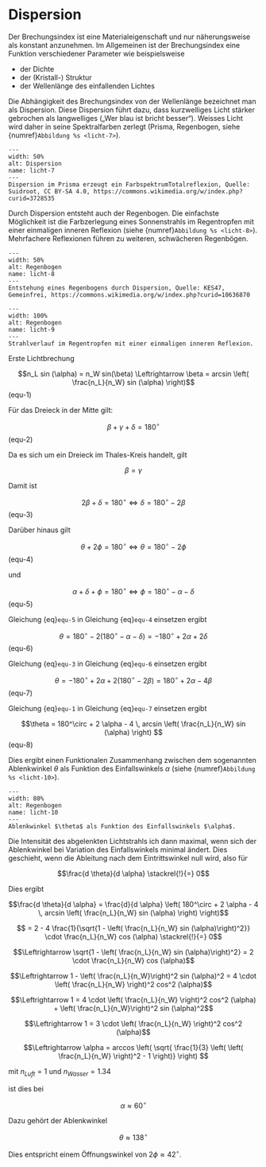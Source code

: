 # Dispersion

Der Brechungsindex ist eine Materialeigenschaft und nur näherungsweise als konstant anzunehmen. Im Allgemeinen ist der Brechungsindex eine Funktion verschiedener Parameter wie beispielsweise

* der Dichte
* der (Kristall-) Struktur
* der Wellenlänge des einfallenden Lichtes

Die Abhängigkeit des Brechungsindex von der Wellenlänge bezeichnet man als Dispersion.
Diese Dispersion führt dazu, dass kurzwelliges Licht stärker gebrochen als langwelliges („Wer blau ist bricht besser“).
Weisses Licht wird daher in seine Spektralfarben zerlegt (Prisma, Regenbogen, siehe {numref}`Abbildung %s <licht-7>`). 

```{figure} https://upload.wikimedia.org/wikipedia/commons/2/24/Prism-rainbow.svg
---
width: 50%
alt: Dispersion
name: licht-7
---
Dispersion im Prisma erzeugt ein FarbspektrumTotalreflexion, Quelle: Suidroot, CC BY-SA 4.0, https://commons.wikimedia.org/w/index.php?curid=3728535
 ```

Durch Dispersion entsteht auch der Regenbogen. Die einfachste Möglichkeit ist die Farbzerlegung eines Sonnenstrahls im Regentropfen mit einer einmaligen inneren Reflexion (siehe {numref}`Abbildung %s <licht-8>`). Mehrfachere Reflexionen führen zu weiteren, schwächeren Regenbögen. 

```{figure} https://upload.wikimedia.org/wikipedia/commons/7/70/Rainbow1.svg
---
width: 50%
alt: Regenbogen
name: licht-8
---
Entstehung eines Regenbogens durch Dispersion, Quelle: KES47, Gemeinfrei, https://commons.wikimedia.org/w/index.php?curid=10636870
 ```

```{figure} Bilder_Licht/regenbogen.svg
---
width: 100%
alt: Regenbogen
name: licht-9
---
Strahlverlauf im Regentropfen mit einer einmaligen inneren Reflexion.
 ```

Erste Lichtbrechung

$$n_L sin (\alpha) = n_W sin(\beta) \Leftrightarrow \beta = arcsin \left( \frac{n_L}{n_W} sin (\alpha) \right)$$(equ-1)

Für das Dreieck in der Mitte gilt:

$$\beta + \gamma + \delta = 180^\circ$$(equ-2)

Da es sich um ein Dreieck im Thales-Kreis handelt, gilt

$$\beta = \gamma$$

Damit ist

$$2\beta + \delta = 180^\circ \Leftrightarrow \delta = 180^\circ - 2\beta$$(equ-3)

Darüber hinaus gilt

$$\theta + 2 \phi = 180^\circ \Leftrightarrow \theta = 180^\circ - 2 \phi$$(equ-4)

und

$$\alpha + \delta + \phi = 180^\circ \Leftrightarrow \phi = 180^\circ - \alpha - \delta $$(equ-5)

Gleichung {eq}`equ-5` in Gleichung {eq}`equ-4` einsetzen ergibt

$$\theta = 180^\circ - 2 \left( 180^\circ - \alpha - \delta\right) = - 180^\circ + 2 \alpha + 2\delta$$(equ-6)

Gleichung {eq}`equ-3` in Gleichung {eq}`equ-6` einsetzen ergibt

$$\theta = - 180^\circ + 2 \alpha + 2 \left( 180^\circ - 2\beta \right)  = 180^\circ + 2 \alpha - 4 \beta $$(equ-7)

Gleichung {eq}`equ-1` in Gleichung {eq}`equ-7` einsetzen ergibt

$$\theta = 180^\circ + 2 \alpha - 4 \, arcsin \left( \frac{n_L}{n_W} sin (\alpha) \right) $$(equ-8)

Dies ergibt einen Funktionalen Zusammenhang zwischen dem sogenannten Ablenkwinkel $\theta$ als Funktion des Einfallswinkels $\alpha$ (siehe {numref}`Abbildung %s <licht-10>`).

```{figure} Bilder_Licht/regenbogen_winkel.png
---
width: 80%
alt: Regenbogen
name: licht-10
---
Ablenkwinkel $\theta$ als Funktion des Einfallswinkels $\alpha$.
 ```

Die Intensität des abgelenkten Lichtstrahls ich dann maximal, wenn sich der Ablenkwinkel bei Variation des Einfallswinkels minimal ändert. Dies geschieht, wenn die Ableitung nach dem Eintrittswinkel null wird, also für 

$$\frac{d \theta}{d \alpha} \stackrel{!}{=} 0$$

Dies ergibt

$$\frac{d \theta}{d \alpha} = \frac{d}{d \alpha} \left( 180^\circ + 2 \alpha - 4 \, arcsin \left( \frac{n_L}{n_W} sin (\alpha) \right) \right)$$

$$ = 2 - 4 \frac{1}{\sqrt{1 - \left( \frac{n_L}{n_W} sin (\alpha)\right)^2}} \cdot \frac{n_L}{n_W} cos (\alpha)  \stackrel{!}{=} 0$$

$$\Leftrightarrow \sqrt{1 - \left( \frac{n_L}{n_W} sin (\alpha)\right)^2} = 2 \cdot \frac{n_L}{n_W} cos (\alpha)$$

$$\Leftrightarrow 1 - \left( \frac{n_L}{n_W}\right)^2 sin (\alpha)^2 = 4 \cdot \left( \frac{n_L}{n_W} \right)^2 cos^2 (\alpha)$$

$$\Leftrightarrow 1  = 4 \cdot \left( \frac{n_L}{n_W} \right)^2 cos^2 (\alpha) + \left( \frac{n_L}{n_W}\right)^2 sin (\alpha)^2$$

$$\Leftrightarrow 1  = 3 \cdot \left( \frac{n_L}{n_W} \right)^2 cos^2 (\alpha)$$

$$\Leftrightarrow \alpha = arccos \left( \sqrt{ \frac{1}{3} \left( \left( \frac{n_L}{n_W} \right)^2 - 1 \right)} \right) $$

mit $n_{Luft} = 1$ und $n_{Wasser} = 1.34$

ist dies bei 

$$\alpha \approx 60^\circ$$

Dazu gehört der Ablenkwinkel

$$\theta \approx 138^\circ$$

Dies entspricht einem Öffnungswinkel von $2\phi \approx 42^\circ$.
